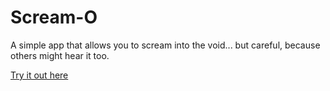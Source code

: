 # Scream-O

A simple app that allows you to scream into the void... but careful, because others might hear it too.

[Try it out here](https://scream-o.koyeb.app/)
